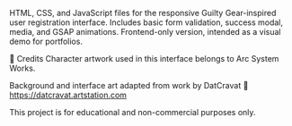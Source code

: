 HTML, CSS, and JavaScript files for the responsive Guilty Gear-inspired user registration interface.
Includes basic form validation, success modal, media, and GSAP animations.
Frontend-only version, intended as a visual demo for portfolios.

🎨 Credits
Character artwork used in this interface belongs to Arc System Works.

Background and interface art adapted from work by DatCravat
🔗 https://datcravat.artstation.com

This project is for educational and non-commercial purposes only.


